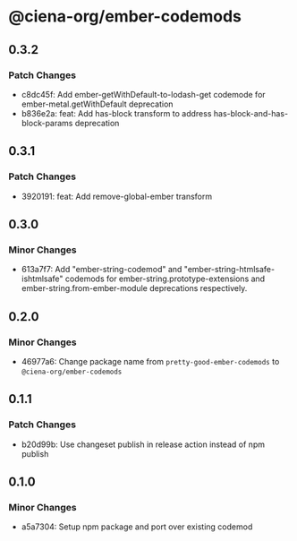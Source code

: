 # @ciena-org/ember-codemods

## 0.3.2

### Patch Changes

- c8dc45f: Add ember-getWithDefault-to-lodash-get codemode for ember-metal.getWithDefault deprecation
- b836e2a: feat: Add has-block transform to address has-block-and-has-block-params deprecation

## 0.3.1

### Patch Changes

- 3920191: feat: Add remove-global-ember transform

## 0.3.0

### Minor Changes

- 613a7f7: Add "ember-string-codemod" and "ember-string-htmlsafe-ishtmlsafe" codemods for ember-string.prototype-extensions and ember-string.from-ember-module deprecations respectively.

## 0.2.0

### Minor Changes

- 46977a6: Change package name from `pretty-good-ember-codemods` to `@ciena-org/ember-codemods`

## 0.1.1

### Patch Changes

- b20d99b: Use changeset publish in release action instead of npm publish

## 0.1.0

### Minor Changes

- a5a7304: Setup npm package and port over existing codemod
